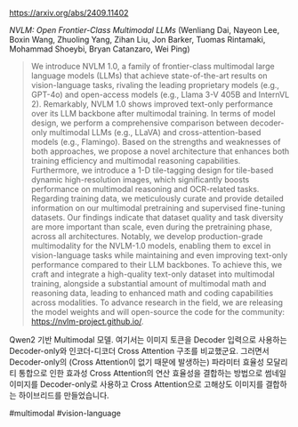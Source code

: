 https://arxiv.org/abs/2409.11402

*NVLM: Open Frontier-Class Multimodal LLMs* (Wenliang Dai, Nayeon Lee, Boxin Wang, Zhuoling Yang, Zihan Liu, Jon Barker, Tuomas Rintamaki, Mohammad Shoeybi, Bryan Catanzaro, Wei Ping)

> We introduce NVLM 1.0, a family of frontier-class multimodal large language models (LLMs) that achieve state-of-the-art results on vision-language tasks, rivaling the leading proprietary models (e.g., GPT-4o) and open-access models (e.g., Llama 3-V 405B and InternVL 2). Remarkably, NVLM 1.0 shows improved text-only performance over its LLM backbone after multimodal training. In terms of model design, we perform a comprehensive comparison between decoder-only multimodal LLMs (e.g., LLaVA) and cross-attention-based models (e.g., Flamingo). Based on the strengths and weaknesses of both approaches, we propose a novel architecture that enhances both training efficiency and multimodal reasoning capabilities. Furthermore, we introduce a 1-D tile-tagging design for tile-based dynamic high-resolution images, which significantly boosts performance on multimodal reasoning and OCR-related tasks. Regarding training data, we meticulously curate and provide detailed information on our multimodal pretraining and supervised fine-tuning datasets. Our findings indicate that dataset quality and task diversity are more important than scale, even during the pretraining phase, across all architectures. Notably, we develop production-grade multimodality for the NVLM-1.0 models, enabling them to excel in vision-language tasks while maintaining and even improving text-only performance compared to their LLM backbones. To achieve this, we craft and integrate a high-quality text-only dataset into multimodal training, alongside a substantial amount of multimodal math and reasoning data, leading to enhanced math and coding capabilities across modalities. To advance research in the field, we are releasing the model weights and will open-source the code for the community: https://nvlm-project.github.io/.

Qwen2 기반 Multimodal 모델. 여기서는 이미지 토큰을 Decoder 입력으로 사용하는 Decoder-only와 인코더-디코더 Cross Attention 구조를 비교했군요. 그러면서 Decoder-only의 (Cross Attention이 없기 때문에 발생하는) 파라미터 효율성 모달리티 통합으로 인한 효과성 Cross Attention의 연산 효율성을 결합하는 방법으로 썸네일 이미지를 Decoder-only로 사용하고 Cross Attention으로 고해상도 이미지를 결합하는 하이브리드를 만들었습니다.

#multimodal #vision-language 